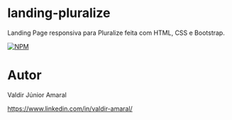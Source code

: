 # landing-pluralize

Landing Page responsiva para Pluralize feita com HTML, CSS e Bootstrap.

[![NPM](https://img.shields.io/npm/l/react)](https://github.com/valdir-amaral/landing-pluralize/blob/main/LICENSE)

# Autor

Valdir Júnior Amaral

https://www.linkedin.com/in/valdir-amaral/
